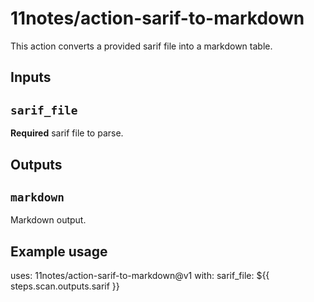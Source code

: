 # 11notes/action-sarif-to-markdown

This action converts a provided sarif file into a markdown table.

## Inputs

## `sarif_file`

**Required** sarif file to parse.

## Outputs

## `markdown`

Markdown output.

## Example usage

uses: 11notes/action-sarif-to-markdown@v1
with:
  sarif_file: ${{ steps.scan.outputs.sarif }}